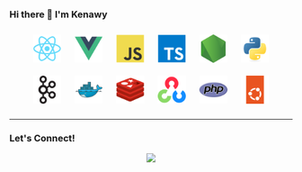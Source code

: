 ### Hi there 👋 I'm Kenawy

<p align="center">
	<img title="React" alt="React" src="https://raw.githubusercontent.com/devicons/devicon/master/icons/react/react-original.svg" width="50" height="50" style="margin: 10px"/>
	<img title="Vue.js" alt="Vue.js" src="https://raw.githubusercontent.com/devicons/devicon/master/icons/vuejs/vuejs-original.svg" width="50" height="50" style="margin: 10px"/>
	<img title="JavaScript" alt="JavaScript" src="https://raw.githubusercontent.com/devicons/devicon/master/icons/javascript/javascript-original.svg" width="50" height="50" style="margin: 10px"/>
	<img title="TypeScript" alt="TypeScript" src="https://raw.githubusercontent.com/devicons/devicon/master/icons/typescript/typescript-original.svg" width="50" height="50" style="margin: 10px"/>
	<img title="Node.js" alt="Node.js" src="https://raw.githubusercontent.com/devicons/devicon/master/icons/nodejs/nodejs-original.svg" width="50" height="50" style="margin: 10px"/>
	<img title="Python" alt="Python" src="https://raw.githubusercontent.com/devicons/devicon/master/icons/python/python-original.svg" width="50" height="50" style="margin: 10px"/>
	<img title="Apache Kafka" alt="Apache Kafka" src="https://raw.githubusercontent.com/devicons/devicon/master/icons/apachekafka/apachekafka-original.svg" width="50" height="50" style="margin: 10px"/>
	<img title="Docker" alt="Docker" src="https://raw.githubusercontent.com/devicons/devicon/master/icons/docker/docker-original.svg" width="50" height="50" style="margin: 10px"/>
	<img title="Redis" alt="Redis" src="https://raw.githubusercontent.com/devicons/devicon/master/icons/redis/redis-original.svg" width="50" height="50" style="margin: 10px"/>
	<img title="OpenCV" alt="OpenCV" src="https://raw.githubusercontent.com/devicons/devicon/master/icons/opencv/opencv-original.svg" width="50" height="50" style="margin: 10px"/>
	<img title="PHP" alt="PHP" src="https://raw.githubusercontent.com/devicons/devicon/master/icons/php/php-original.svg" width="50" height="50" style="margin: 10px"/>
	<img title="Ubuntu" alt="Ubuntu" src="https://raw.githubusercontent.com/devicons/devicon/master/icons/ubuntu/ubuntu-plain.svg" width="50" height="50" style="margin: 10px"/>
</p>

---

### Let's Connect!
<p align="center">
	<a target="_blank" href="https://linkedin.com/in/osamah-kenawy"><img src="https://img.shields.io/badge/-LinkedIn-0077B5?style=for-the-badge&logo=linkedin&logoColor=white"></img></a>
</p>
